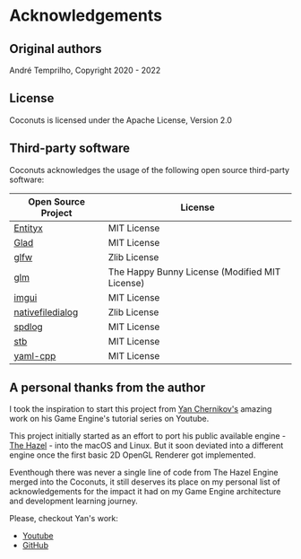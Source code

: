 # Acknowledgements

## Original authors

André Temprilho, Copyright 2020 - 2022

## License

Coconuts is licensed under the Apache License, Version 2.0

## Third-party software

Coconuts acknowledges the usage of the following open source third-party software:

| Open Source Project      | License |
| ------------- | ---------- |
| [Entityx](https://github.com/alecthomas/entityx) | MIT License |
| [Glad](https://glad.dav1d.de)| MIT License |
| [glfw](https://github.com/glfw/glfw) | Zlib License |
| [glm](https://github.com/g-truc/glm) | The Happy Bunny License (Modified MIT License) |
| [imgui](https://github.com/ocornut/imgui) | MIT License |
| [nativefiledialog](https://github.com/mlabbe/nativefiledialog) | Zlib License |
| [spdlog](https://github.com/gabime/spdlog) | MIT License |
| [stb](https://github.com/nothings/stb) | MIT License |
| [yaml-cpp](https://github.com/jbeder/yaml-cpp) | MIT License |


## A personal thanks from the author

I took the inspiration to start this project from [Yan Chernikov's](https://www.youtube.com/watch?v=JxIZbV_XjAs&list=PLlrATfBNZ98dC-V-N3m0Go4deliWHPFwT) amazing work on his Game Engine's tutorial series on Youtube.

This project initially started as an effort to port his public available engine - [The Hazel](https://github.com/TheCherno/Hazel) - into the macOS and Linux. But it soon deviated into a different engine once the first basic 2D OpenGL Renderer got implemented.

Eventhough there was never a single line of code from The Hazel Engine merged into the Coconuts, it still deserves its place on my personal list of acknowledgements for the impact it had on my Game Engine architecture and development learning journey.

Please, checkout Yan's work:
- [Youtube](https://www.youtube.com/c/TheChernoProject)
- [GitHub](https://github.com/TheCherno)
